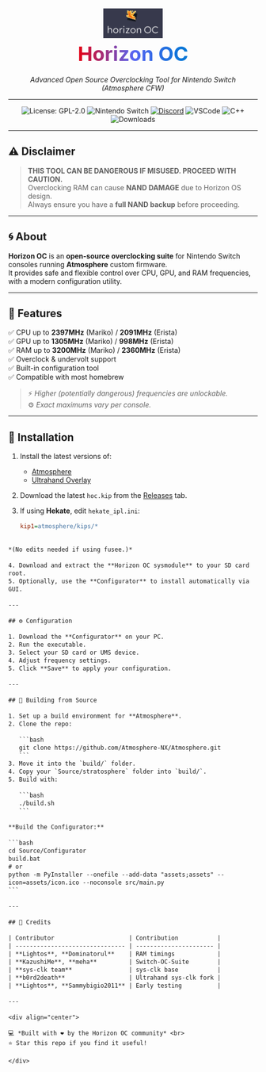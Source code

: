 <div align="center">

<!-- 🌌 Banner / Title -->
<h1 align="center">
  <img src="assets/logo.png" alt="logo" width="120"/><br>
  <span style="font-size: 2.5rem; background: linear-gradient(90deg, #E60012, #5865F2, #0078D4); -webkit-background-clip: text; -webkit-text-fill-color: transparent;">
    Horizon OC
  </span>
</h1>

<p align="center">
  <i>Advanced Open Source Overclocking Tool for Nintendo Switch (Atmosphere CFW)</i>
</p>

---

<!-- 🏷️ Badges -->
![License: GPL-2.0](https://img.shields.io/badge/GPL--2.0-red?style=for-the-badge)
![Nintendo Switch](https://img.shields.io/badge/Nintendo_Switch-E60012?style=for-the-badge&logo=nintendo-switch&logoColor=white)
[![Discord](https://img.shields.io/badge/Discord-5865F2?style=for-the-badge&logo=discord&logoColor=white)](https://discord.com/invite/S3eX47dHsB)
![VSCode](https://img.shields.io/badge/VSCode-0078D4?style=for-the-badge&logo=visual%20studio%20code&logoColor=white)
![C++](https://img.shields.io/badge/C%2B%2B-00599C?style=for-the-badge&logo=c%2B%2B&logoColor=white)
![Downloads](https://img.shields.io/github/downloads/souldbminersmwc/Horizon-OC/total.svg?style=for-the-badge)

---

</div>

## ⚠️ Disclaimer

> **THIS TOOL CAN BE DANGEROUS IF MISUSED. PROCEED WITH CAUTION.**  
> Overclocking RAM can cause **NAND DAMAGE** due to Horizon OS design.  
> Always ensure you have a **full NAND backup** before proceeding.

---

## 🌀 About

**Horizon OC** is an **open-source overclocking suite** for Nintendo Switch consoles running **Atmosphere** custom firmware.  
It provides safe and flexible control over CPU, GPU, and RAM frequencies, with a modern configuration utility.

---

## 🚀 Features

✅ CPU up to **2397MHz** (Mariko) / **2091MHz** (Erista)  
✅ GPU up to **1305MHz** (Mariko) / **998MHz** (Erista)  
✅ RAM up to **3200MHz** (Mariko) / **2360MHz** (Erista)  
✅ Overclock & undervolt support  
✅ Built-in configuration tool  
✅ Compatible with most homebrew  

> ⚡ *Higher (potentially dangerous) frequencies are unlockable.*  
> ⚙️ *Exact maximums vary per console.*

---

## 🧩 Installation

1. Install the latest versions of:  
   - [Atmosphere](https://github.com/Atmosphere-NX/Atmosphere)  
   - [Ultrahand Overlay](https://github.com/ppkantorski/Ultrahand-Overlay)

2. Download the latest `hoc.kip` from the [Releases](../../releases) tab.  
3. If using **Hekate**, edit `hekate_ipl.ini`:
   ```ini
   kip1=atmosphere/kips/*
````

*(No edits needed if using fusee.)*

4. Download and extract the **Horizon OC sysmodule** to your SD card root.
5. Optionally, use the **Configurator** to install automatically via GUI.

---

## ⚙️ Configuration

1. Download the **Configurator** on your PC.
2. Run the executable.
3. Select your SD card or UMS device.
4. Adjust frequency settings.
5. Click **Save** to apply your configuration.

---

## 🧱 Building from Source

1. Set up a build environment for **Atmosphere**.
2. Clone the repo:

   ```bash
   git clone https://github.com/Atmosphere-NX/Atmosphere.git
   ```
3. Move it into the `build/` folder.
4. Copy your `Source/stratosphere` folder into `build/`.
5. Build with:

   ```bash
   ./build.sh
   ```

**Build the Configurator:**

```bash
cd Source/Configurator
build.bat
# or
python -m PyInstaller --onefile --add-data "assets;assets" --icon=assets/icon.ico --noconsole src/main.py
```

---

## 💎 Credits

| Contributor                     | Contribution           |
| ------------------------------- | ---------------------- |
| **Lightos**, **Dominatorul**    | RAM timings            |
| **KazushiMe**, **meha**         | Switch-OC-Suite        |
| **sys-clk team**                | sys-clk base           |
| **b0rd2death**                  | Ultrahand sys-clk fork |
| **Lightos**, **Sammybigio2011** | Early testing          |

---

<div align="center">

💻 *Built with ❤️ by the Horizon OC community* <br>
⭐ Star this repo if you find it useful!

</div>
